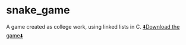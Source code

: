 # snake_game
A game created as college work, using linked lists in C. 
 <a href="https://drive.google.com/file/d/1v4uRqT_-pqw9X8UXDvQgmowJ00-AymXU/view?usp=sharing">⬇️Download the game⬇️</a>
